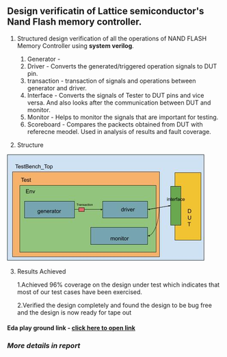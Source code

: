 ## **Design verificatin of Lattice semiconductor's Nand Flash memory controller.**

1. Structured design verification of all the operations of NAND FLASH Memory Controller using **system verilog**. 

    1. Generator - 
    2. Driver - Converts the generated/triggered operation signals to DUT pin.
    3. transaction -  transaction of signals and operations between generator and driver.
    4. Interface - Converts the signals of Tester to DUT pins and vice versa. And also looks after the communication between DUT and monitor. 
    5. Monitor - Helps to monitor the signals that are important for testing. 
    7. Scoreboard - Compares the packects obtained from DUT with referecne meodel. Used in analysis of results and fault coverage. 
   
2. Structure

![Testbench Structure](https://github.com/krishna-kumar-netizen/Design-Verification-of-Flash-Memory-Controller/blob/main/documentation/structure.jpg)

3. Results Achieved 

    1.Achieved 96% coverage on the design under test which indicates that most of
    our test cases have been exercised.
    
    2.Verified the design completely and found the design to be bug free and the
    design is now ready for tape out

#### Eda play ground link - [click here to open link](https://www.edaplayground.com/x/Jh4g)  

### *More details in report* 

